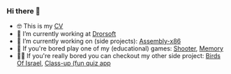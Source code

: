 ### Hi there 👋
- 🤓 This is my <a href="https://chenpeleg.github.io/cv" target="_blank">CV</a>
- 👷 I’m currently working at <a href="https://https://drorsoft.com/" target="_blank">Drorsoft</a>
- 🔭 I’m currently working on (side projects): <a href="[https://https://drorsoft.com/](https://github.com/ChenPeleg/Assembly-x86)" target="_blank">Assembly-x86</a>  
- 🥱 If you're bored play one of my (educational) games: <a href="https://chenpeleg.github.io/Games/Shooter/ShooterMarket.html" target="_blank">Shooter</a>, <a href="https://chenpeleg.github.io/Games/Memory/index.html" target="_blank">Memory</a> 
- 🥱🥱 If you're really bored you can checkout my other side project: [Birds Of Israel](chenpeleg.github.io/Birds-of-Israel/), [Class-up (fun quiz app](https://chenpeleg.github.io/Classup/)
 
